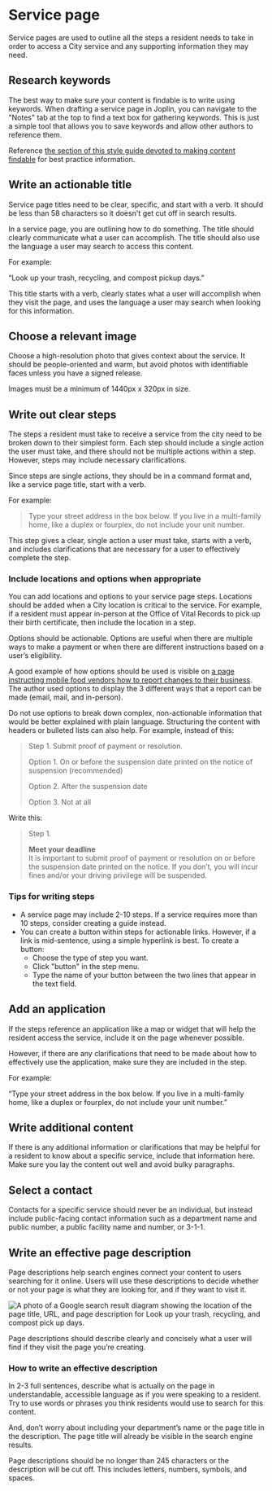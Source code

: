 # Service page

Service pages are used to outline all the steps a resident needs to take in order to access a City service and any supporting information they may need.

## Research keywords

The best way to make sure your content is findable is to write using keywords. When drafting a service page in Joplin, you can navigate to the "Notes" tab at the top to find a text box for gathering keywords. This is just a simple tool that allows you to save keywords and allow other authors to reference them.  

Reference [the section of this style guide devoted to making content findable](https://app.gitbook.com/@cityofaustin/s/digital-style-guide/~/drafts/-MEY2fJmOy9M-2Ro-frs/focus-on-the-public-and-their-needs/make-your-content-findable) for best practice information.

## Write an actionable title <a id="title"></a>

Service page titles need to be clear, specific, and start with a verb. It should be less than 58 characters so it doesn't get cut off in search results.

In a service page, you are outlining how to do something. The title should clearly communicate what a user can accomplish. The title should also use the language a user may search to access this content.

For example:

“Look up your trash, recycling, and compost pickup days.”

This title starts with a verb, clearly states what a user will accomplish when they visit the page, and uses the language a user may search when looking for this information.

## Choose a relevant image <a id="title"></a>

Choose a high-resolution photo that gives context about the service. It should be people-oriented and warm, but avoid photos with identifiable faces unless you have a signed release.

Images must be a minimum of 1440px x 320px in size.

## Write out clear steps <a id="steps"></a>

The steps a resident must take to receive a service from the city need to be broken down to their simplest form. Each step should include a single action the user must take, and there should not be multiple actions within a step. However, steps may include necessary clarifications.

Since steps are single actions, they should be in a command format and, like a service page title, start with a verb.

For example:

> Type your street address in the box below. If you live in a multi-family home, like a duplex or fourplex, do not include your unit number.

This step gives a clear, single action a user must take, starts with a verb, and includes clarifications that are necessary for a user to effectively complete the step.

### Include locations and options when appropriate

You can add locations and options to your service page steps. Locations should be added when a City location is critical to the service. For example, if a resident must appear in-person at the Office of Vital Records to pick up their birth certificate, then include the location in a step.

Options should be actionable. Options are useful when there are multiple ways to make a payment or when there are different instructions based on a user’s eligibility.

A good example of how options should be used is visible on [a page instructing mobile food vendors how to report changes to their business](https://alpha.austin.gov/austin-public-health/report-changes-to-your-mobile-food-business/). The author used options to display the 3 different ways that a report can be made \(email, mail, and in-person\).

Do not use options to break down complex, non-actionable information that would be better explained with plain language. Structuring the content with headers or bulleted lists can also help. For example, instead of this:

> Step 1. Submit proof of payment or resolution.
>
> Option 1. On or before the suspension date printed on the notice of suspension \(recommended\)
>
> Option 2. After the suspension date
>
> Option 3. Not at all

Write this:

> Step 1.
>
> **Meet your deadline**  
> It is important to submit proof of payment or resolution on or before the suspension date printed on the notice. If you don’t, you will incur fines and/or your driving privilege will be suspended.

### Tips for writing steps

* A service page may include 2-10 steps. If a service requires more than 10 steps, consider creating a guide instead.
* You can create a button within steps for actionable links. However, if a link is mid-sentence, using a simple hyperlink is best. To create a button: 
  * Choose the type of step you want.
  * Click "button" in the step menu. 
  * Type the name of your button between the two lines that appear in the text field.

## Add an application <a id="apps"></a>

If the steps reference an application like a map or widget that will help the resident access the service, include it on the page whenever possible.

However, if there are any clarifications that need to be made about how to effectively use the application, make sure they are included in the step.

For example:

“Type your street address in the box below. If you live in a multi-family home, like a duplex or fourplex, do not include your unit number.”

## Write additional content <a id="additional"></a>

If there is any additional information or clarifications that may be helpful for a resident to know about a specific service, include that information here. Make sure you lay the content out well and avoid bulky paragraphs.

## Select a contact <a id="contacts"></a>

Contacts for a specific service should never be an individual, but instead include public-facing contact information such as a department name and public number, a public facility name and number, or 3-1-1.

## Write an effective page description <a id="searchdescription"></a>

Page descriptions help search engines connect your content to users searching for it online. Users will use these descriptions to decide whether or not your page is what they are looking for, and if they want to visit it.

![A photo of a Google search result diagram showing the location of the page title, URL, and page description for Look up your trash, recycling, and compost pick up days.](https://cityofaustin.github.io/digital-services-style-guide/assets/img/Google_Search.jpg)

Page descriptions should describe clearly and concisely what a user will find if they visit the page you’re creating.

### How to write an effective description

In 2-3 full sentences, describe what is actually on the page in understandable, accessible language as if you were speaking to a resident. Try to use words or phrases you think residents would use to search for this content.

And, don’t worry about including your department’s name or the page title in the description. The page title will already be visible in the search engine results.

Page descriptions should be no longer than 245 characters or the description will be cut off. This includes letters, numbers, symbols, and spaces.

